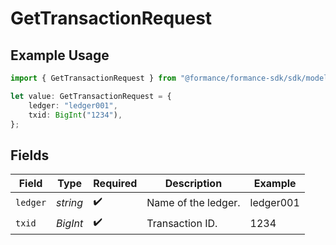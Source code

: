 # GetTransactionRequest

## Example Usage

```typescript
import { GetTransactionRequest } from "@formance/formance-sdk/sdk/models/operations";

let value: GetTransactionRequest = {
    ledger: "ledger001",
    txid: BigInt("1234"),
};
```

## Fields

| Field               | Type                | Required            | Description         | Example             |
| ------------------- | ------------------- | ------------------- | ------------------- | ------------------- |
| `ledger`            | *string*            | :heavy_check_mark:  | Name of the ledger. | ledger001           |
| `txid`              | *BigInt*            | :heavy_check_mark:  | Transaction ID.     | 1234                |